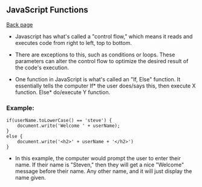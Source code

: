## JavaScript Functions

[Back page](/102-notes.md)

- Javascript has what's called a "control flow," which means it reads and executes code from right to left, top to bottom.

- There are exceptions to this, such as conditions or loops. These parameters can alter the control flow to optimize the desired result of the code's execution.

- One function in JavaScript is what's called an "If, Else" function.
It essentially tells the computer If* the user does/says this, then execute X function.
Else* do/execute Y function.

### Example:

```
if(userName.toLowerCase() == 'steve') {
    document.write('Welcome ' + userName);
}
else {
    document.write('<h2>' + userName + '</h2>')
}
```

- In this example, the computer would prompt the user to enter their name. If their name is "Steven," then they will get a nice "Welcome" message before their name.
Any other name, and it will just display the name given.